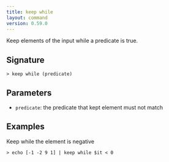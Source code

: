 ```yaml
---
title: keep while
layout: command
version: 0.59.0
---
```


Keep elements of the input while a predicate is true.

## Signature

```> keep while (predicate)```

## Parameters

 -  `predicate`: the predicate that kept element must not match

## Examples

Keep while the element is negative
```shell
> echo [-1 -2 9 1] | keep while $it < 0
```

